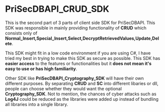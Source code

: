 # PriSecDBAPI_CRUD_SDK
This is the second part of 3 parts of client side SDK for PriSecDBAPI. This SDK was responsible in mainly providing functionality of **CRUD** which consists only of **Normal_Insert,Special_Insert,Select,DecryptRetrievedValues,Update,Delete**.

This SDK might fit in a low code environment if you are using C#, I have tried my best in trying to make this SDK as secure as possible. This SDK has **easier access** to the
features or functionalities but it **does not mean it's easy to use or has high familiarity**.

Other SDK like **PriSecDBAPI_Cryptography_SDK** will have their own different purposes. By separating **CRUD** and **SC** into different libaries
or dll, people can choose whether they would want the optional **Cryptography_SDK**. Not to mention, the chances of cyber attacks such as **Log4J** could be reduced as the
libraries were added up instead of bundling all libraries into a single library.
